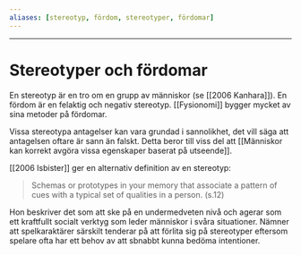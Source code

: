 ```yaml
---
aliases: [stereotyp, fördom, stereotyper, fördomar]
--- 
```

- - - 
# Stereotyper och fördomar
En stereotyp är en tro om en grupp av människor (se [[2006 Kanhara]]). En fördom är en felaktig och negativ stereotyp. [[Fysionomi]] bygger mycket av sina metoder på fördomar.

Vissa stereotypa antagelser kan vara grundad i sannolikhet, det vill säga att antagelsen oftare är sann än falskt. Detta beror till viss del att [[Människor kan korrekt avgöra vissa egenskaper baserat på utseende]]. 

[[2006 Isbister]] ger en alternativ definition av en stereotyp:
> Schemas or prototypes in your memory that associate a pattern of cues with a typical set of qualities in a person. (s.12)

Hon beskriver det som att ske på en undermedveten nivå och agerar som ett kraftfullt socialt verktyg som leder människor i svåra situationer. Nämner att spelkaraktärer särskilt tenderar på att förlita sig på stereotyper eftersom spelare ofta har ett behov av att sbnabbt kunna bedöma intentioner.

